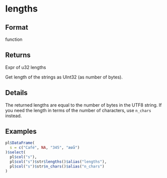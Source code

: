 # lengths

## Format

function

## Returns

Expr of u32 lengths

Get length of the strings as UInt32 (as number of bytes).

## Details

The returned lengths are equal to the number of bytes in the UTF8 string. If you need the length in terms of the number of characters, use `n_chars` instead.

## Examples

```r
pl$DataFrame(
  s = c("Café", NA, "345", "æøå")
)$select(
  pl$col("s"),
  pl$col("s")$str$lengths()$alias("lengths"),
  pl$col("s")$str$n_chars()$alias("n_chars")
)
```